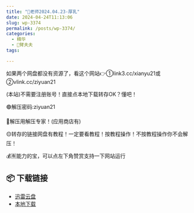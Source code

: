 ```yaml
---
title: "🌸老师2024.04.23-厚乳"
date: 2024-04-24T11:13:06
slug: wp-3374
permalink: /posts/wp-3374/
categories:
  - 精华
  - 🌸臂夫夫
tags:

---
```


如果两个网盘都没有资源了，看这个网站👉①link3.cc/xianyu21或②vlink.cc/ziyuan21

(本站)不需要注册账号！直接点本地下载转存OK？懂吧！

🟢解压密码:ziyuan21

🔵解压用解压专家！(应用商店有)

🟡转存的链接网盘有教程！一定要看教程！按教程操作！不按教程操作你不会解压！

💰🈶能力的宝，可以点左下角赞赏支持一下网站运行

## 📦 下载链接
- [迅雷云盘](https://blziyuan21.com/pay-download/3374?key=9e3938dc4a&down_id=0)
- [本地下载](https://blziyuan21.com/pay-download/3374?key=9e3938dc4a&down_id=1)

